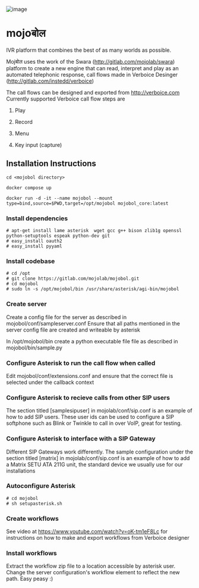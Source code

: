 
![image](https://user-images.githubusercontent.com/743783/147661131-d1354f72-698c-49b6-b27c-cd167eeb77f1.png)

# mojoबोल
IVR platform that combines the best of as many worlds as possible. 

Mojबोल uses the work of the Swara (http://gitlab.com/mojolab/swara) platform to create a new engine that can read, 
interpret and play as an automated telephonic response, call flows made in Verboice Desinger (http://gitlab.com/instedd/verboice) 

The call flows can be designed and exported from http://verboice.com
Currently supported Verboice call flow steps are 

1. Play

2. Record

3. Menu

4. Key input (capture)


## Installation Instructions

```
cd <mojobol directory>

docker compose up

docker run -d -it --name mojobol --mount type=bind,source=$PWD,target=/opt/mojobol mojobol_core:latest

```
### Install dependencies

```
# apt-get install lame asterisk  wget gcc g++ bison zlib1g openssl  python-setuptools espeak python-dev git
# easy_install oauth2
# easy_install pyyaml
```

### Install codebase

```
# cd /opt 
# git clone https://gitlab.com/mojolab/mojobol.git
# cd mojobol
# sudo ln -s /opt/mojobol/bin /usr/share/asterisk/agi-bin/mojobol

```


### Create server

Create a config file for the server as described in mojobol/conf/sampleserver.conf
Ensure that all paths mentioned in the server config file are created and writeable by asterisk

In /opt/mojobol/bin create a python executable file file as described in mojobol/bin/sample.py

### Configure Asterisk to run the call flow when called

Edit mojobol/conf/extensions.conf and ensure that the correct file is selected under the callback context

### Configure Asterisk to recieve calls from other SIP users 

The section titled [samplesipuser] in mojolab/conf/sip.conf is an example of how to add SIP users. These user ids can be used to configure a 
SIP softphone such as Blink or Twinkle to call in over VoIP, great for testing.


### Configure Asterisk to interface with a SIP Gateway
Different SIP Gateways work differently. The sample configuration under the section titled [matrix] in mojolab/conf/sip.conf is an example of how to add a Matrix SETU ATA 211G unit, the standard device we usually use for our installations


### Autoconfigure Asterisk

```
# cd mojobol
# sh setupasterisk.sh
```


### Create workflows

See video at https://www.youtube.com/watch?v=oK-tm1eF8Lc for instructions on how to make and export workflows from Verboice designer


### Install workflows

Extract the workflow zip file to a location accessible by asterisk user. Change the server configuration's workflow element to reflect the new path. Easy peasy :)



